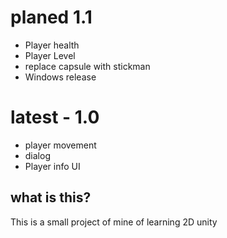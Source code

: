 # planed 1.1
* Player health
* Player Level
* replace capsule with stickman
* Windows release
# latest - 1.0
* player movement
* dialog
* Player info UI
## what is this?
This is a small project of mine of learning 2D unity
